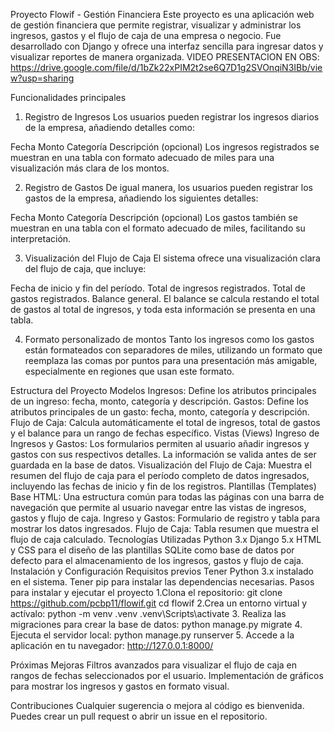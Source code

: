 Proyecto Flowif - Gestión Financiera
Este proyecto es una aplicación web de gestión financiera que permite registrar, visualizar y administrar los ingresos, gastos y el flujo de caja de una empresa o negocio. Fue desarrollado con Django y ofrece una interfaz sencilla para ingresar datos y visualizar reportes de manera organizada.
VIDEO PRESENTACION EN OBS: https://drive.google.com/file/d/1bZk22xPIM2t2se6Q7D1g2SVOnqiN3IBb/view?usp=sharing

Funcionalidades principales
1. Registro de Ingresos
Los usuarios pueden registrar los ingresos diarios de la empresa, añadiendo detalles como:

Fecha
Monto
Categoría
Descripción (opcional)
Los ingresos registrados se muestran en una tabla con formato adecuado de miles para una visualización más clara de los montos.

2. Registro de Gastos
De igual manera, los usuarios pueden registrar los gastos de la empresa, añadiendo los siguientes detalles:

Fecha
Monto
Categoría
Descripción (opcional)
Los gastos también se muestran en una tabla con el formato adecuado de miles, facilitando su interpretación.

3. Visualización del Flujo de Caja
El sistema ofrece una visualización clara del flujo de caja, que incluye:

Fecha de inicio y fin del período.
Total de ingresos registrados.
Total de gastos registrados.
Balance general.
El balance se calcula restando el total de gastos al total de ingresos, y toda esta información se presenta en una tabla.

4. Formato personalizado de montos
Tanto los ingresos como los gastos están formateados con separadores de miles, utilizando un formato que reemplaza las comas por puntos para una presentación más amigable, especialmente en regiones que usan este formato.

Estructura del Proyecto
Modelos
Ingresos: Define los atributos principales de un ingreso: fecha, monto, categoría y descripción.
Gastos: Define los atributos principales de un gasto: fecha, monto, categoría y descripción.
Flujo de Caja: Calcula automáticamente el total de ingresos, total de gastos y el balance para un rango de fechas específico.
Vistas (Views)
Ingreso de Ingresos y Gastos: Los formularios permiten al usuario añadir ingresos y gastos con sus respectivos detalles. La información se valida antes de ser guardada en la base de datos.
Visualización del Flujo de Caja: Muestra el resumen del flujo de caja para el período completo de datos ingresados, incluyendo las fechas de inicio y fin de los registros.
Plantillas (Templates)
Base HTML: Una estructura común para todas las páginas con una barra de navegación que permite al usuario navegar entre las vistas de ingresos, gastos y flujo de caja.
Ingreso y Gastos: Formulario de registro y tabla para mostrar los datos ingresados.
Flujo de Caja: Tabla resumen que muestra el flujo de caja calculado.
Tecnologías Utilizadas
Python 3.x
Django 5.x
HTML y CSS para el diseño de las plantillas
SQLite como base de datos por defecto para el almacenamiento de los ingresos, gastos y flujo de caja.
Instalación y Configuración
Requisitos previos
Tener Python 3.x instalado en el sistema.
Tener pip para instalar las dependencias necesarias.
Pasos para instalar y ejecutar el proyecto
1.Clona el repositorio:
git clone https://github.com/pcbp11/flowif.git
cd flowif
2.Crea un entorno virtual y actívalo:
python -m venv .venv
.venv\Scripts\activate
3. Realiza las migraciones para crear la base de datos:
python manage.py migrate
4. Ejecuta el servidor local:
python manage.py runserver
5. Accede a la aplicación en tu navegador:
http://127.0.0.1:8000/

Próximas Mejoras
Filtros avanzados para visualizar el flujo de caja en rangos de fechas seleccionados por el usuario.
Implementación de gráficos para mostrar los ingresos y gastos en formato visual.

Contribuciones
Cualquier sugerencia o mejora al código es bienvenida. Puedes crear un pull request o abrir un issue en el repositorio.